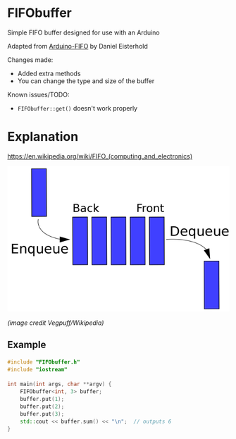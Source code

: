 # FIFObuffer

Simple FIFO buffer designed for use with an Arduino

Adapted from [Arduino-FIFO](https://github.com/deisterhold/Arduino-FIFO) by Daniel Eisterhold

Changes made:
- Added extra methods
- You can change the type and size of the buffer

Known issues/TODO:
- `FIFObuffer::get()` doesn't work properly

# Explanation

https://en.wikipedia.org/wiki/FIFO_(computing_and_electronics)

![FIFO queue image](images/fifo_queue.png)

_(image credit Vegpuff/Wikipedia)_

## Example
```cpp
#include "FIFObuffer.h"
#include "iostream"

int main(int args, char **argv) {
    FIFObuffer<int, 3> buffer;
    buffer.put(1);
    buffer.put(2);
    buffer.put(3);
    std::cout << buffer.sum() << "\n";  // outputs 6
}
```